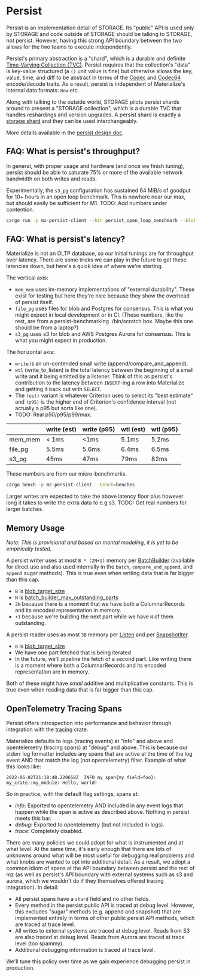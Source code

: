 # Persist

Persist is an implementation detail of STORAGE. Its "public" API is used only
by STORAGE and code outside of STORAGE should be talking to STORAGE, not
persist. However, having this strong API boundary between the two allows for the
two teams to execute independently.

Persist's primary abstraction is a "shard", which is a durable and definite
[Time-Varying Collection (TVC)]. Persist requires that the collection's "data"
is key-value structured (a `()` unit value is fine) but otherwise allows the
key, value, time, and diff to be abstract in terms of the [Codec] and [Codec64]
encode/decode traits. As a result, persist is independent of Materialize's
internal data formats: `Row` etc.

[Time-Varying Collection (TVC)]: https://github.com/MaterializeInc/materialize/blob/main/doc/developer/platform/formalism.md#time-varying-collections
[Codec]: mz_persist_types::Codec
[Codec64]: mz_persist_types::Codec64

Along with talking to the outside world, STORAGE pilots persist shards around to
present a "STORAGE collection", which is a durable TVC that handles reshardings
and version upgrades. A persist shard is exactly a [storage shard] and they can be used
interchangeably.

[storage shard]: https://github.com/MaterializeInc/materialize/blob/main/doc/developer/platform/architecture-storage.md#shards

More details available in the [persist design doc].

[persist design doc]: https://github.com/MaterializeInc/materialize/blob/main/doc/developer/design/20220330_persist.md

## FAQ: What is persist's throughput?

In general, with proper usage and hardware (and once we finish tuning), persist
should be able to saturate 75% or more of the available network bandwidth on
both writes and reads.

Experimentally, the `s3_pg` configuration has sustained 64 MiB/s of goodput for
10+ hours in an open loop benchmark. This is nowhere near our max, but should
easily be sufficient for M1. TODO: Add numbers under contention.

```sh
cargo run -p mz-persist-client --bin persist_open_loop_benchmark --blob_uri=... --consensus_uri=...
```


## FAQ: What is persist's latency?

Materialize is not an OLTP database, so our initial tunings are for throughput
over latency. There are some tricks we can play in the future to get these
latencies down, but here's a quick idea of where we're starting.

The vertical axis:
- `mem_mem` uses im-memory implementations of "external durability". These exist
  for testing but here they're nice because they show the overhead of persist
  itself.
- `file_pg` uses files for blob and Postgres for consensus. This is what you
  might expect in local development or in CI. (These numbers, like the rest, are
  from a persist-benchmarking ./bin/scratch box. Maybe this one should be from a
  laptop?)
- `s3_pg` uses s3 for blob and AWS Postgres Aurora for consensus. This is what
  you might expect in production.

The horizontal axis:
- `write` is an un-contended small write (append/compare_and_append).
- `wtl` (write_to_listen) is the total latency between the beginning of a
  small write and it being emitted by a listener. Think of this as persist's
  contribution to the latency between `INSERT`-ing a row into Materialize and
  getting it back out with `SELECT`.
- The `(est)` variant is whatever Criterion uses to select its "best estimate"
  and `(p95)` is the higher end of Criterion's confidence interval (not actually
  a p95 but sorta like one).
- TODO: Real p50/p95/p99/max.

| | write (est) | write (p95) | wtl (est) | wtl (p95) |
| --- | --- | --- | --- | --- |
| mem_mem | < 1ms | <1ms | 5.1ms | 5.2ms |
| file_pg | 5.5ms | 5.6ms | 6.4ms | 6.5ms |
| s3_pg | 45ms | 47ms | 79ms | 82ms |

These numbers are from our micro-benchmarks.

```sh
cargo bench -p mz-persist-client --bench=benches
```

Larger writes are expected to take the above latency floor plus however long it
takes to write the extra data to e.g s3. TODO: Get real numbers for larger
batches.


## Memory Usage

_Note: This is provisional and based on mental modeling, it is yet to be
empirically tested._

A persist writer uses at most `B * (2N+1)` memory per [BatchBuilder] (available
for direct use and also used internally in the `batch`, `compare_and_append`,
and `append` sugar methods). This is true even when writing data that is far
bigger than this cap.

- `B` is [blob_target_size]
- `N` is [batch_builder_max_outstanding_parts]
- `2N` because there is a moment that we have both a ColumnarRecords and its
  encoded representation in memory.
- `+1` because we're building the next part while we have `N` of them
  outstanding.

[BatchBuilder]: crate::batch::BatchBuilder
[blob_target_size]: crate::PersistConfig::blob_target_size
[batch_builder_max_outstanding_parts]: crate::PersistConfig::batch_builder_max_outstanding_parts

A persist reader uses as most `3B` memory per [Listen] and per [SnapshotIter].

- `B` is [blob_target_size]
- We have one part fetched that is being iterated
- In the future, we'll pipeline the fetch of a second part. Like writing there
  is a moment where both a ColumnarRecords and its encoded representation are in
  memory.

[Listen]: crate::read::Listen
[SnapshotIter]: crate::read::SnapshotIter

Both of these might have _small_ additive and multiplicative constants. This is
true even when reading data that is far bigger than this cap.


## OpenTelemetry Tracing Spans

Persist offers introspection into performance and behavior through integration
with the [tracing] crate.

[tracing]: https://docs.rs/tracing

Materialize defaults to logs (tracing events) at "info" and above and
opentelemetry (tracing spans) at "debug" and above. This is because our stderr
log formatter includes any spans that are active at the time of the log event
AND that match the log (not opentelemetry) filter. Example of what this looks
like:

```text
2022-06-02T21:18:48.220658Z  INFO my_span{my_field=foo}: my_crate::my_module: Hello, world!
```

So in practice, with the default flag settings, spans at:

- _info_: Exported to opentelemetry AND included in any event logs that happen
  while the span is active as described above. Nothing in persist meets this
  bar.
- _debug_: Exported to opentelemetry (but not included in logs).
- _trace_: Completely disabled.

There are many policies we could adopt for what is instrumented and at what
level. At the same time, it's early enough that there are lots of unknowns
around what will be most useful for debugging real problems and what knobs are
wanted to opt into additional detail. As a result, we adopt a common idiom of
spans at the API boundary between persist and the rest of mz (as well as
persist's API boundary with external systems such as s3 and aurora, which we
wouldn't do if they themselves offered tracing integration). In detail:

- All persist spans have a `shard` field and no other fields.
- Every method in the persist public API is traced at debug level. However, this
  excludes "sugar" methods (e.g. append and snapshot) that are implemented
  entirely in terms of other public persist API methods, which are traced at
  trace level.
- All writes to external systems are traced at debug level. Reads from S3 are
  also traced at debug level. Reads from Aurora are traced at trace level (too
  spammy).
- Additional debugging information is traced at trace level.

We'll tune this policy over time as we gain experience debugging persist in
production.
